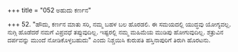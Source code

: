 +++
title = "052 ಅಹುದು ಕರ್ಣನ"

+++
52. "ಹೌದು, ಕರ್ಣನ ಮಾತು ಸರಿ, ನಮ್ಮ ಬಹಳ ಬಲ ಹೊರಡಲಿ. ಈ ಸಮಯದಲ್ಲಿ ಯುದ್ಧವು ಯೋಗ್ಯವಲ್ಲ. ನುಗ್ಗಿ ಹೊಡೆದರೆ ನಮಗೆ ವಿಪ್ರವಧೆ ತಪ್ಪುವುದಿಲ್ಲ. ಇಷ್ಟರಲ್ಲಿ ನಮ್ಮ ಮಹಿಮೆಯ ಮುಡಿಪು ಹೋಗುವುದಿಲ್ಲ. ಶತ್ರುವಿನ ದರ್ಪವನ್ನು ಮುಂದೆ ನೋಡಿಕೊಳ್ಳಬಹುದು" ಎಂದು ನಿಶ್ಚಯಿಸಿ ಕುರುಪತಿ ಹಸ್ತಿನಾಪುರಿಗೆ ತಿರುಗಿ ಹೊರಟನು.